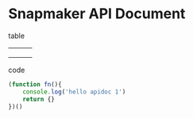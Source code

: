 # Snapmaker API Document

table

|      |      |      |
| ---- | ---- | ---- |
|      |      |      |
|      |      |      |
|      |      |      |



code

```javascript
(function fn(){
    console.log('hello apidoc 1')
    return {}
})()
```

